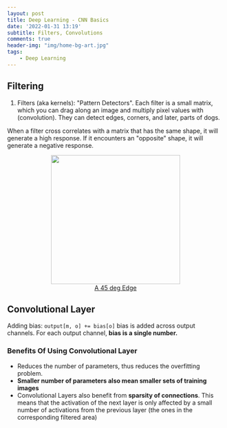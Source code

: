 ```yaml
---
layout: post
title: Deep Learning - CNN Basics
date: '2022-01-31 13:19'
subtitle: Filters, Convolutions
comments: true
header-img: "img/home-bg-art.jpg"
tags:
    - Deep Learning
---
```


## Filtering

1. Filters (aka kernels): "Pattern Detectors". Each filter is a small matrix, which you can drag along an image and multiply pixel values with (convolution). They can detect edges, corners, and later, parts of dogs.

When a filter cross correlates with a matrix that has the same shape, it will generate a high response. If it encounters an "opposite" shape, it will generate a negative response.

<div style="text-align: center;">
<p align="center">
    <figure>
        <img src="" height="300" alt=""/>
        <figcaption><a href="https://github.com/user-attachments/assets/ad49909c-fc10-4d5e-a1c9-4c9275fec19f"> A 45 deg Edge </a></figcaption>
    </figure>
</p>
</div>

## Convolutional Layer

Adding bias: `output[m, o] += bias[o]` bias is added across output channels. For each output channel, **bias is a single number.**

### Benefits Of Using Convolutional Layer

- Reduces the number of parameters, thus reduces the overfitting problem.
- **Smaller number of parameters also mean smaller sets of training images**
- Convolutional Layers also benefit from **sparsity of connections**. This means that the activation of the next layer is only affected by a small number of activations from the previous layer (the ones in the corresponding filtered area)

